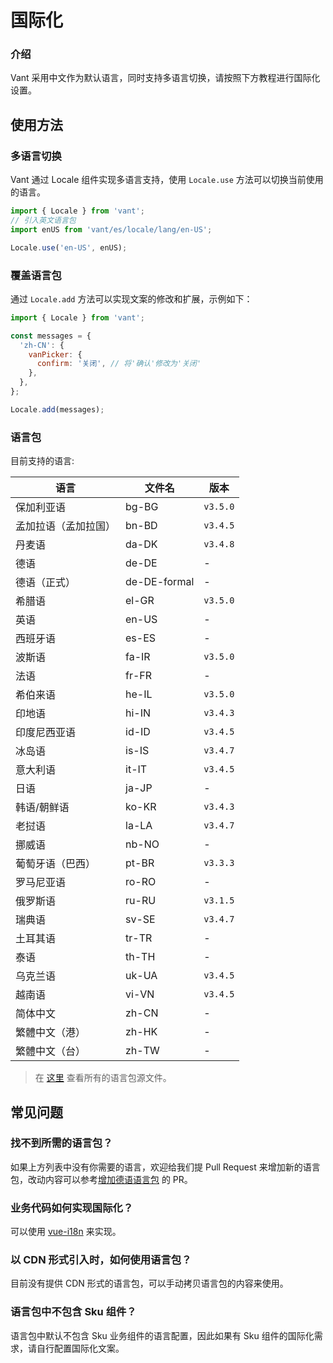 # 国际化

### 介绍

Vant 采用中文作为默认语言，同时支持多语言切换，请按照下方教程进行国际化设置。

## 使用方法

### 多语言切换

Vant 通过 Locale 组件实现多语言支持，使用 `Locale.use` 方法可以切换当前使用的语言。

```js
import { Locale } from 'vant';
// 引入英文语言包
import enUS from 'vant/es/locale/lang/en-US';

Locale.use('en-US', enUS);
```

### 覆盖语言包

通过 `Locale.add` 方法可以实现文案的修改和扩展，示例如下：

```js
import { Locale } from 'vant';

const messages = {
  'zh-CN': {
    vanPicker: {
      confirm: '关闭', // 将'确认'修改为'关闭'
    },
  },
};

Locale.add(messages);
```

### 语言包

目前支持的语言:

| 语言                 | 文件名       | 版本     |
| -------------------- | ------------ | -------- |
| 保加利亚语           | bg-BG        | `v3.5.0` |
| 孟加拉语（孟加拉国） | bn-BD        | `v3.4.5` |
| 丹麦语               | da-DK        | `v3.4.8` |
| 德语                 | de-DE        | -        |
| 德语（正式）         | de-DE-formal | -        |
| 希腊语               | el-GR        | `v3.5.0` |
| 英语                 | en-US        | -        |
| 西班牙语             | es-ES        | -        |
| 波斯语               | fa-IR        | `v3.5.0` |
| 法语                 | fr-FR        | -        |
| 希伯来语             | he-IL        | `v3.5.0` |
| 印地语               | hi-IN        | `v3.4.3` |
| 印度尼西亚语         | id-ID        | `v3.4.5` |
| 冰岛语               | is-IS        | `v3.4.7` |
| 意大利语             | it-IT        | `v3.4.5` |
| 日语                 | ja-JP        | -        |
| 韩语/朝鲜语          | ko-KR        | `v3.4.3` |
| 老挝语               | la-LA        | `v3.4.7` |
| 挪威语               | nb-NO        | -        |
| 葡萄牙语（巴西）     | pt-BR        | `v3.3.3` |
| 罗马尼亚语           | ro-RO        | -        |
| 俄罗斯语             | ru-RU        | `v3.1.5` |
| 瑞典语               | sv-SE        | `v3.4.7` |
| 土耳其语             | tr-TR        | -        |
| 泰语                 | th-TH        | -        |
| 乌克兰语             | uk-UA        | `v3.4.5` |
| 越南语               | vi-VN        | `v3.4.5` |
| 简体中文             | zh-CN        | -        |
| 繁體中文（港）       | zh-HK        | -        |
| 繁體中文（台）       | zh-TW        | -        |

> 在 [这里](https://github.com/vant-ui/vant/tree/3.x/packages/vant/src/locale/lang) 查看所有的语言包源文件。

## 常见问题

### 找不到所需的语言包？

如果上方列表中没有你需要的语言，欢迎给我们提 Pull Request 来增加新的语言包，改动内容可以参考[增加德语语言包](https://github.com/vant-ui/vant/pull/7245) 的 PR。

### 业务代码如何实现国际化？

可以使用 [vue-i18n](https://github.com/intlify/vue-i18n) 来实现。

### 以 CDN 形式引入时，如何使用语言包？

目前没有提供 CDN 形式的语言包，可以手动拷贝语言包的内容来使用。

### 语言包中不包含 Sku 组件？

语言包中默认不包含 Sku 业务组件的语言配置，因此如果有 Sku 组件的国际化需求，请自行配置国际化文案。
